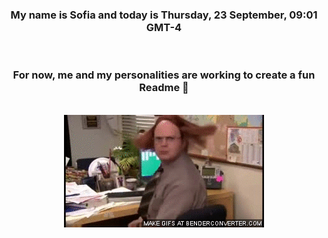 


<div align="center">
<h3 >My name is Sofia and today is Thursday, 23 September, 09:01 GMT-4</h3><br>
<h3 >For now, me and my personalities are working to create a fun Readme 👋
</h3><br>
<img src='img/dwight.gif' alt='working...'/>
</div>
